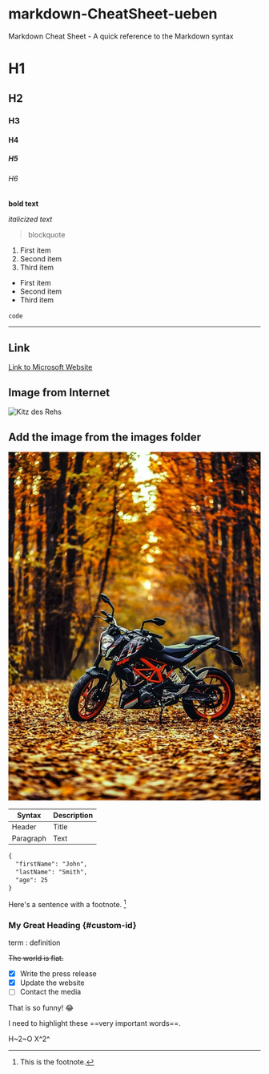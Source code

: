 # markdown-CheatSheet-ueben

Markdown Cheat Sheet - A quick reference to the Markdown syntax

# H1

## H2

### H3

#### H4

##### H5

###### H6

**bold text**

_italicized text_

> blockquote

1. First item
2. Second item
3. Third item

- First item
- Second item
- Third item

`code`

---

## Link

[Link to Microsoft Website](https://www.microsoft.com)

## Image from Internet

![Kitz des Rehs ](https://upload.wikimedia.org/wikipedia/commons/2/22/Kid-jbk.jpg)

## Add the image from the images folder

![Logo](/Images/Background%20image.jpg)

| Syntax    | Description |
| --------- | ----------- |
| Header    | Title       |
| Paragraph | Text        |

```
{
  "firstName": "John",
  "lastName": "Smith",
  "age": 25
}
```

Here's a sentence with a footnote. [^1]

[^1]: This is the footnote.

### My Great Heading {#custom-id}

term
: definition

~~The world is flat.~~

- [x] Write the press release
- [x] Update the website
- [ ] Contact the media

That is so funny! :joy:

I need to highlight these ==very important words==.

H~2~O
X^2^
